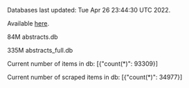 Databases last updated: Tue Apr 26 23:44:30 UTC 2022. 

Available [here](https://github.com/cbeauhilton/ash-db/releases).


84M	abstracts.db

335M	abstracts_full.db

Current number of items in db:
[{"count(*)": 93309}]

Current number of scraped items in db:
[{"count(*)": 34977}]
